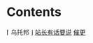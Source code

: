 # Contents

<section-starting-page>
<title>溯溪之流</title>
<description>⌈ 乌托邦 ⌋</description>
<spotlight>
<a href="Main-Content.md" type="documents" summary="来看正文！"></a>
<a href="Fanwai.md" type="idea" summary="番！外！"></a>
</spotlight>
<primary>
<title>更多信息</title>
<a href="站长的信.md">站长有话要说</a>
<a href="Credits.md" summary="到底是谁在写这些破文章啊？"></a>
</primary>
<secondary>
<title>其他信息</title>
<a href="其他文章.md" summary=""></a>
<a href="//" summary="很显然这个选项不可用。2025/2/23更新：现在可以催更 Deepseek 了。">催更</a>
<a href="versions.md" summary="版本 %version% 构建于 2025/2/23"></a>
</secondary>
</section-starting-page>


